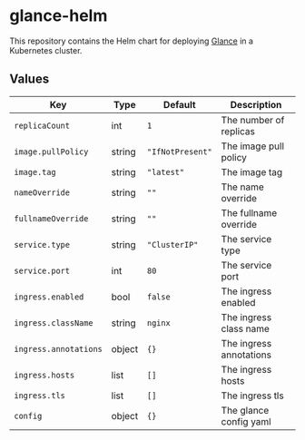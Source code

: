 # glance-helm

This repository contains the Helm chart for deploying [Glance](https://github.com/glanceapp/glance) in a Kubernetes cluster.

## Values

| Key                   | Type   | Default          | Description             |
| --------------------- | ------ | ---------------- | ----------------------- |
| `replicaCount`        | int    | `1`              | The number of replicas  |
| `image.pullPolicy`    | string | `"IfNotPresent"` | The image pull policy   |
| `image.tag`           | string | `"latest"`       | The image tag           |
| `nameOverride`        | string | `""`             | The name override       |
| `fullnameOverride`    | string | `""`             | The fullname override   |
| `service.type`        | string | `"ClusterIP"`    | The service type        |
| `service.port`        | int    | `80`             | The service port        |
| `ingress.enabled`     | bool   | `false`          | The ingress enabled     |
| `ingress.className`   | string | `nginx`          | The ingress class name  |
| `ingress.annotations` | object | `{}`             | The ingress annotations |
| `ingress.hosts`       | list   | `[]`             | The ingress hosts       |
| `ingress.tls`         | list   | `[]`             | The ingress tls         |
| `config`              | object | `{}`             | The glance config yaml  |

